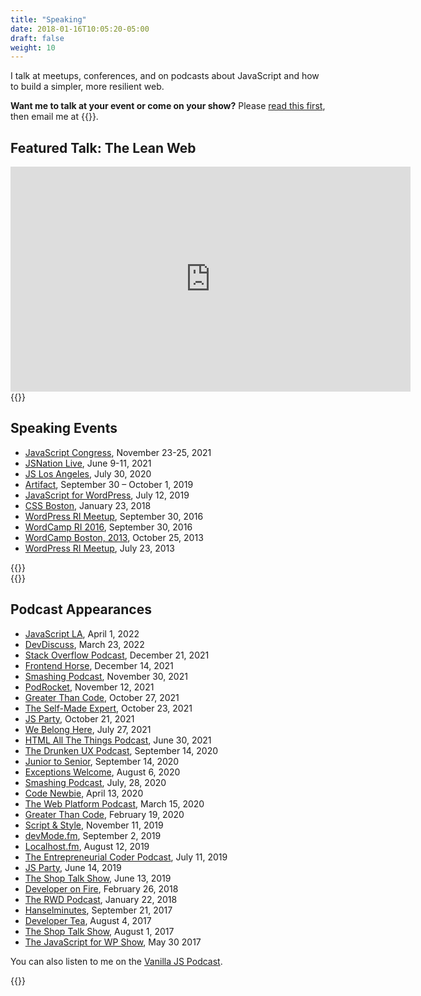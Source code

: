 ```yaml
---
title: "Speaking"
date: 2018-01-16T10:05:20-05:00
draft: false
weight: 10
---
```


I talk at meetups, conferences, and on podcasts about JavaScript and how to build a simpler, more resilient web. 

**Want me to talk at your event or come on your show?** Please [read this first](/rider), then email me at {{<email>}}.


## Featured Talk: The Lean Web

<iframe src="https://player.vimeo.com/video/360577301?color=0088cc&title=0&byline=0&portrait=0" width="640" height="360" frameborder="0" allow="autoplay; fullscreen" allowfullscreen></iframe>

<div class="padding-top-large margin-bottom-large">{{<testimonial for="chrisCoyier2" photo="true">}}</div>

## Speaking Events

- [JavaScript Congress](https://www.wearedevelopers.com/javascript-congress/), November 23-25, 2021
- [JSNation Live](https://live.jsnation.com/), June 9-11, 2021
- [JS Los Angeles](https://js.la/events/2020/), July 30, 2020
- [Artifact](https://artifactconf.com/), September 30 – October 1, 2019
- [JavaScript for WordPress](https://javascriptforwp.com/conference/), July 12, 2019
- [CSS Boston](https://www.meetup.com/Boston-CSS/), January 23, 2018
- [WordPress RI Meetup](https://www.meetup.com/WordPressRI/events/238200558/), September 30, 2016
- [WordCamp RI 2016](https://2016.rhodeisland.wordcamp.org/), September 30, 2016
- [WordCamp Boston, 2013](https://2013.boston.wordcamp.org/), October 25, 2013
- [WordPress RI Meetup](https://www.meetup.com/WordPressRI/events/127790982/), July 23, 2013


<div class="padding-top-large margin-bottom-large">{{<testimonial for="markHowellsMead" photo="true">}}</div>
<div class="margin-bottom-large">{{<testimonial for="stevenSlack" photo="true">}}</div>


## Podcast Appearances

- [JavaScript LA](https://www.youtube.com/watch?v=su89GGquMlI), April 1, 2022
- [DevDiscuss](https://dev.to/devteam/listen-to-the-s8e7-of-devdiscuss-all-hail-jquery-or-not-155a), March 23, 2022
- [Stack Overflow Podcast](https://stackoverflow.blog/2021/12/21/podcast-402-teaching-developers-about-the-most-lightweight-web-framework-around-vanillajs/), December 21, 2021
- [Frontend Horse](https://frontend.horse/episode/building-a-javascript-library-from-scratch), December 14, 2021
- [Smashing Podcast](https://podcast.smashingmagazine.com/episodes/is-the-web-dead-with-chris-ferdinandi), November 30, 2021
- [PodRocket](https://podrocket.logrocket.com/vanilla-javascript), November 12, 2021
- [Greater Than Code](https://www.greaterthancode.com/unbreaking-the-web), October 27, 2021
- [The Self-Made Expert](https://philipmorganconsulting.com/podcast/tsme-156-chris-ferdinandi/), October 23, 2021
- [JS Party](https://changelog.com/jsparty/199), October 21, 2021
- [We Belong Here](https://webelongpodcast.com/episodes/chris-ferdinandi-how-to-hack-your-job-hunt.html), July 27, 2021
- [HTML All The Things Podcast](https://dev.to/mikhailkaran/how-modern-javascript-is-ruining-the-web-w-chris-ferdinandi-5eo3), June 30, 2021
- [The Drunken UX Podcast](https://drunkenux.com/podcast/dux71/), September 14, 2020
- [Junior to Senior](https://juniortosenior.io/9), September 14, 2020
- [Exceptions Welcome](http://www.exceptionswelcome.com/1204355/4889057), August 6, 2020
- [Smashing Podcast](https://podcast.smashingmagazine.com/episodes/are-modern-best-practices-bad-for-the-web-with-chris-ferdinandi), July, 28, 2020
- [Code Newbie](https://www.codenewbie.org/podcast/what-is-vanilla-js-and-how-can-it-help-you), April 13, 2020
- [The Web Platform Podcast](https://thewebplatformpodcast.com/196-lean-web-dev), March 15, 2020
- [Greater Than Code](https://www.greaterthancode.com/the-case-for-vanilla-javascript), February 19, 2020
- [Script & Style](https://scriptandstyle.simplecast.com/episodes/vanilla-javascript-with-chris-ferdinandi), November 11, 2019
- [devMode.fm](https://devmode.fm/episodes/returning-sanity-to-the-webdev-process), September 2, 2019
- [Localhost.fm](https://localhost.fm/2019/08/02/javascript-with-chris-ferdinandi.html), August 12, 2019
- [The Entrepreneurial Coder Podcast](https://share.transistor.fm/s/2d10b271), July 11, 2019
- [JS Party](https://changelog.com/jsparty/80), June 14, 2019
- [The Shop Talk Show](https://shoptalkshow.com/episodes/365/), June 13, 2019
- [Developer on Fire](http://developeronfire.com/podcast/episode-316-chris-ferdinandi-idea-to-living-thing), February 26, 2018
- [The RWD Podcast](https://responsivewebdesign.com/podcast/chris-ferdinandi/), January 22, 2018
- [Hanselminutes](https://hanselminutes.com/598/maybe-just-use-vanilla-javascript-with-chris-ferdinandi), September 21, 2017
- [Developer Tea](https://spec.fm/podcasts/developer-tea/79721), August 4, 2017
- [The Shop Talk Show](https://shoptalkshow.com/episodes/274-vanilla-js-chris-ferdinandi/), August 1, 2017
- [The JavaScript for WP Show](https://www.youtube.com/watch?v=WLrcnQIRqQ0), May 30 2017

You can also listen to me on the [Vanilla JS Podcast](https://vanillajspodcast.com/).

<div class="padding-top-large margin-bottom-large">{{<testimonial for="davidWalsh" photo="true">}}</div>